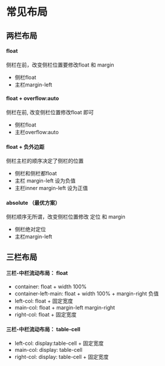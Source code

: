 # 常见布局
## 两栏布局
#### float
侧栏在前，改变侧栏位置要修改float 和  margin
- 侧栏float
- 主栏margin-left

#### float + overflow:auto
侧栏在前, 改变侧栏位置修改float 即可
- 侧栏float
- 主栏overflow:auto

#### float + 负外边距 
侧栏主栏的顺序决定了侧栏的位置
- 侧栏和侧栏都float
- 主栏 margin-left 设为负值
- 主栏inner  margin-left 设为正值

#### absolute （最优方案）
侧栏顺序无所谓，改变侧栏位置修改 定位 和 margin
- 侧栏绝对定位
- 主栏margin-left

## 三栏布局
#### 三栏-中栏流动布局： float
- container: float + width 100%
- container-left-main: float + width 100% + margin-right 负值
- left-col: float + 固定宽度
- main-col: float + margin-left margin-right
- right-col: float + 固定宽度

#### 三栏-中栏流动布局： table-cell
- left-col: display:table-cell + 固定宽度
- main-col: display: table-cell 
- right-col: display: table-cell + 固定宽度




